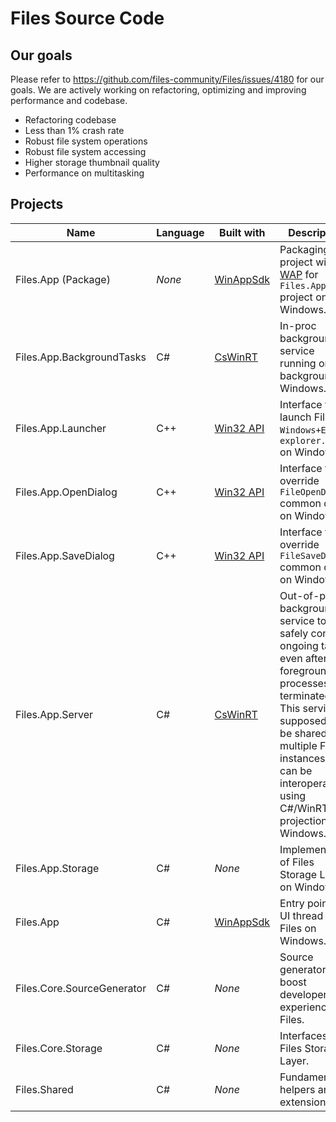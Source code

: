 <!--  Copyright (c) 2024 Files Community. Licensed under the MIT License. See the LICENSE.  -->

# Files Source Code

## Our goals

Please refer to https://github.com/files-community/Files/issues/4180 for our goals.
We are actively working on refactoring, optimizing and improving performance and codebase.

- Refactoring codebase
- Less than 1% crash rate
- Robust file system operations
- Robust file system accessing
- Higher storage thumbnail quality
- Performance on multitasking

## Projects

Name|Language|Built with|Description
---|---|---|---
Files.App (Package)|*None*|[WinAppSdk](https://learn.microsoft.com/windows/apps/windows-app-sdk)|Packaging project with [WAP](https://learn.microsoft.com/windows/apps/get-started/intro-pack-dep-proc) for `Files.App` project on Windows.
Files.App.BackgroundTasks|C#|[CsWinRT](https://learn.microsoft.com/windows/apps/develop/platform/csharp-winrt)|In-proc background service running on background on Windows.
Files.App.Launcher|C++|[Win32 API](https://learn.microsoft.com/windows/win32/api)|Interface to launch Files via `Windows+E` or `explorer.exe` on Windows.
Files.App.OpenDialog|C++|[Win32 API](https://learn.microsoft.com/windows/win32/api)|Interface to override `FileOpenDialog` common dialog on Windows.
Files.App.SaveDialog|C++|[Win32 API](https://learn.microsoft.com/windows/win32/api)|Interface to override `FileSaveDialog` common dialog on Windows.
Files.App.Server|C#|[CsWinRT](https://learn.microsoft.com/windows/apps/develop/platform/csharp-winrt)|Out-of-proc background service to safely continue ongoing tasks even after foreground processes are terminated. This service is supposed to be shared by multiple Files instances, so it can be interoperable using C#/WinRT projection on Windows.
Files.App.Storage|C#|*None*|Implementation of Files Storage Layer on Windows.
Files.App|C#|[WinAppSdk](https://learn.microsoft.com/windows/apps/windows-app-sdk)|Entry point and UI thread of Files on Windows.
Files.Core.SourceGenerator|C#|*None*|Source generators to boost developer experience for Files.
Files.Core.Storage|C#|*None*|Interfaces of Files Storage Layer.
Files.Shared|C#|*None*|Fundamental helpers and extensions.

